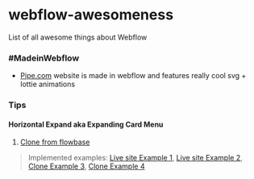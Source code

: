 # webflow-awesomeness
List of all awesome things about Webflow

### #MadeinWebflow

- [Pipe.com](PIPE.COM) website is made in webflow and features really cool svg + lottie animations


### Tips

#### Horizontal Expand aka Expanding Card Menu
1. [Clone from flowbase](https://webflow.com/website/Expanding-Cards-Menu-CLONE?fbclid=IwAR3mRU-BpPdCRLAEDnoeRLXPqmbHcJg8bRes62yo-xjDc_Z8tbBq2Sq7jWk)

> Implemented examples: [Live site Example 1](https://yesapart.com/?fbclid=IwAR35hOwBRphdx-ODaBXE4Sik8OI0ZkdP4rrm41as_IIMFmHSFGyp3hCWRrE), [Live site Example 2](https://thecorestudios.webflow.io/?fbclid=IwAR0t5zi6rGQT-yrh7v3xq8C5pawp_PPKfOQ67zniNkP2MCEwqwZEZAhWjOs), [Clone Example 3](https://webdev-for-you-daily-interaction-8.webflow.io/?fbclid=IwAR3LFD5YKwdgOhmz2n3KS-Je_sU-Rw_U1RdFvwEzSasmL1H-9MvlX2tZyB4), [Clone Example 4](https://webflow.com/website/Easy-Horizontal-Image-Accordions?rfsn=5044123.c893295&fbclid=IwAR2cn3bQdPHANoekq5oqEQBEl9n6tHjMp4PXm5Wb-HDTmyMxhfzvi7HVY1k)
